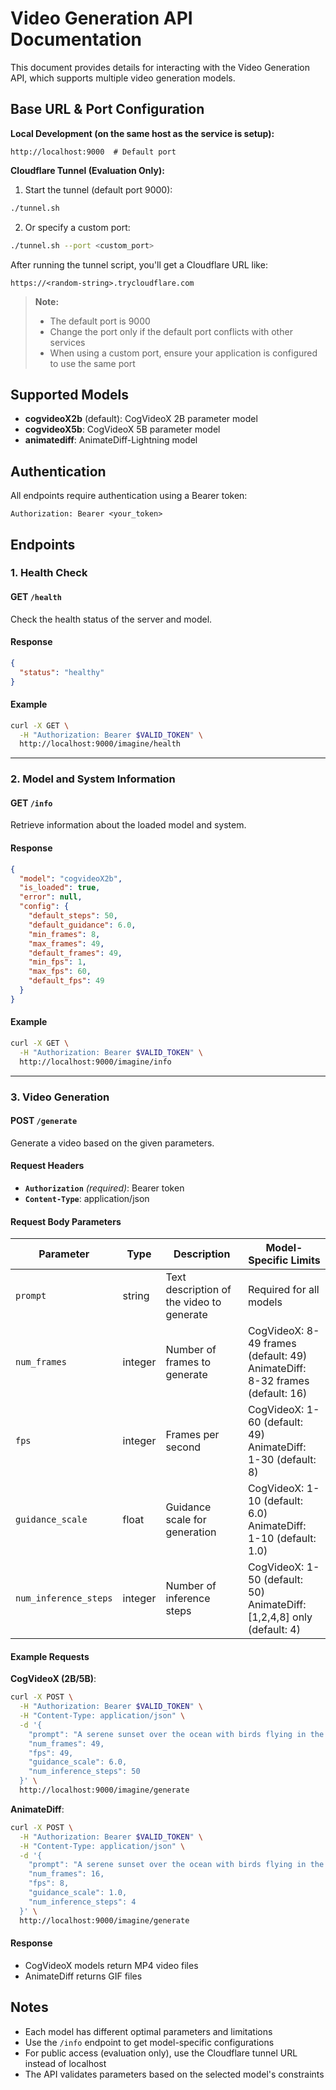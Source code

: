 # Video Generation API Documentation

This document provides details for interacting with the Video Generation API, which supports multiple video generation models.

## Base URL & Port Configuration

**Local Development (on the same host as the service is setup):**
```
http://localhost:9000  # Default port
```

**Cloudflare Tunnel (Evaluation Only):**
1. Start the tunnel (default port 9000):
```bash
./tunnel.sh
```

2. Or specify a custom port:
```bash
./tunnel.sh --port <custom_port>
```

After running the tunnel script, you'll get a Cloudflare URL like:
```
https://<random-string>.trycloudflare.com
```

> **Note:** 
> - The default port is 9000
> - Change the port only if the default port conflicts with other services
> - When using a custom port, ensure your application is configured to use the same port

## Supported Models
- **cogvideoX2b** (default): CogVideoX 2B parameter model
- **cogvideoX5b**: CogVideoX 5B parameter model
- **animatediff**: AnimateDiff-Lightning model

## Authentication
All endpoints require authentication using a Bearer token:
```
Authorization: Bearer <your_token>
```

## Endpoints

### 1. **Health Check**

#### **GET** `/health`
Check the health status of the server and model.

#### Response
```json
{
  "status": "healthy"
}
```

#### Example
```bash
curl -X GET \
  -H "Authorization: Bearer $VALID_TOKEN" \
  http://localhost:9000/imagine/health
```

---

### 2. **Model and System Information**

#### **GET** `/info`
Retrieve information about the loaded model and system.

#### Response
```json
{
  "model": "cogvideoX2b",
  "is_loaded": true,
  "error": null,
  "config": {
    "default_steps": 50,
    "default_guidance": 6.0,
    "min_frames": 8,
    "max_frames": 49,
    "default_frames": 49,
    "min_fps": 1,
    "max_fps": 60,
    "default_fps": 49
  }
}
```

#### Example
```bash
curl -X GET \
  -H "Authorization: Bearer $VALID_TOKEN" \
  http://localhost:9000/imagine/info
```

---

### 3. **Video Generation**

#### **POST** `/generate`
Generate a video based on the given parameters.

#### Request Headers
- **`Authorization`** *(required)*: Bearer token
- **`Content-Type`**: application/json

#### Request Body Parameters
| Parameter | Type | Description | Model-Specific Limits |
|-----------|------|-------------|---------------------|
| `prompt` | string | Text description of the video to generate | Required for all models |
| `num_frames` | integer | Number of frames to generate | CogVideoX: 8-49 frames (default: 49)<br>AnimateDiff: 8-32 frames (default: 16) |
| `fps` | integer | Frames per second | CogVideoX: 1-60 (default: 49)<br>AnimateDiff: 1-30 (default: 8) |
| `guidance_scale` | float | Guidance scale for generation | CogVideoX: 1-10 (default: 6.0)<br>AnimateDiff: 1-10 (default: 1.0) |
| `num_inference_steps` | integer | Number of inference steps | CogVideoX: 1-50 (default: 50)<br>AnimateDiff: [1,2,4,8] only (default: 4) |

#### Example Requests

**CogVideoX (2B/5B)**:
```bash
curl -X POST \
  -H "Authorization: Bearer $VALID_TOKEN" \
  -H "Content-Type: application/json" \
  -d '{
    "prompt": "A serene sunset over the ocean with birds flying in the sky.",
    "num_frames": 49,
    "fps": 49,
    "guidance_scale": 6.0,
    "num_inference_steps": 50
  }' \
  http://localhost:9000/imagine/generate
```

**AnimateDiff**:
```bash
curl -X POST \
  -H "Authorization: Bearer $VALID_TOKEN" \
  -H "Content-Type: application/json" \
  -d '{
    "prompt": "A serene sunset over the ocean with birds flying in the sky.",
    "num_frames": 16,
    "fps": 8,
    "guidance_scale": 1.0,
    "num_inference_steps": 4
  }' \
  http://localhost:9000/imagine/generate
```

#### Response
- CogVideoX models return MP4 video files
- AnimateDiff returns GIF files

## Notes
- Each model has different optimal parameters and limitations
- Use the `/info` endpoint to get model-specific configurations
- For public access (evaluation only), use the Cloudflare tunnel URL instead of localhost
- The API validates parameters based on the selected model's constraints



